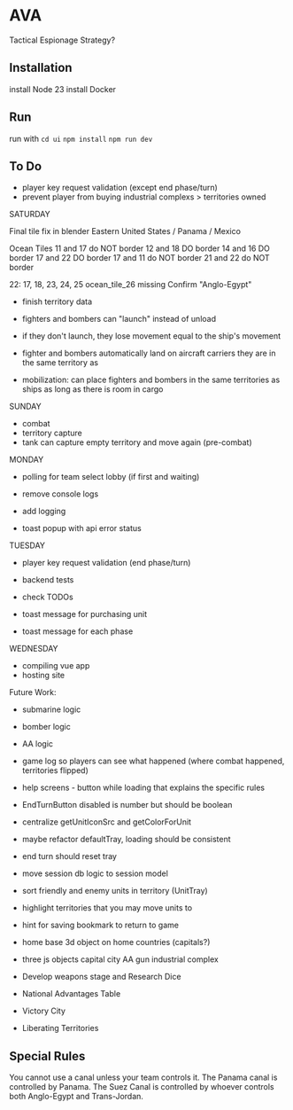 # AVA

Tactical Espionage Strategy?

## Installation

install Node 23
install Docker

## Run

run with
`cd ui`
`npm install`
`npm run dev`

## To Do

-   player key request validation (except end phase/turn)
-   prevent player from buying industrial complexs > territories owned

SATURDAY

Final tile fix in blender
Eastern United States / Panama / Mexico

Ocean Tiles
11 and 17 do NOT border
12 and 18 DO border
14 and 16 DO border
17 and 22 DO border
17 and 11 do NOT border
21 and 22 do NOT border

22: 17, 18, 23, 24, 25
ocean_tile_26 missing
Confirm "Anglo-Egypt"

-   finish territory data

-   fighters and bombers can "launch" instead of unload
-   if they don't launch, they lose movement equal to the ship's movement
-   fighter and bombers automatically land on aircraft carriers they are in the same territory as
-   mobilization: can place fighters and bombers in the same territories as ships as long as there is room in cargo

SUNDAY

-   combat
-   territory capture
-   tank can capture empty territory and move again (pre-combat)

MONDAY

-   polling for team select lobby (if first and waiting)

-   remove console logs
-   add logging
-   toast popup with api error status

TUESDAY

-   player key request validation (end phase/turn)

-   backend tests
-   check TODOs

-   toast message for purchasing unit
-   toast message for each phase

WEDNESDAY

-   compiling vue app
-   hosting site

Future Work:

-   submarine logic
-   bomber logic
-   AA logic

-   game log so players can see what happened (where combat happened, territories flipped)
-   help screens - button while loading that explains the specific rules
-   EndTurnButton disabled is number but should be boolean
-   centralize getUnitIconSrc and getColorForUnit

-   maybe refactor defaultTray, loading should be consistent
-   end turn should reset tray

-   move session db logic to session model
-   sort friendly and enemy units in territory (UnitTray)
-   highlight territories that you may move units to
-   hint for saving bookmark to return to game
-   home base 3d object on home countries (capitals?)

-   three js objects
    capital city
    AA gun
    industrial complex

-   Develop weapons stage and Research Dice
-   National Advantages Table

-   Victory City
-   Liberating Territories

## Special Rules

You cannot use a canal unless your team controls it.
The Panama canal is controlled by Panama.
The Suez Canal is controlled by whoever controls both Anglo-Egypt and Trans-Jordan.
